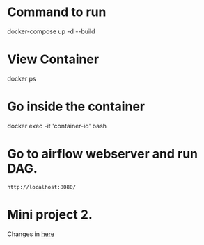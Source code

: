 # Command to run
docker-compose up -d --build

# View Container
docker ps

# Go inside the container
docker exec -it 'container-id' bash
# Go to airflow webserver and run DAG.
```http://localhost:8080/```
# Mini project 2.
Changes in [here](https://github.com/Swapnay/Airflow-Mini-1and2/blob/main/log_monitor.py) 

